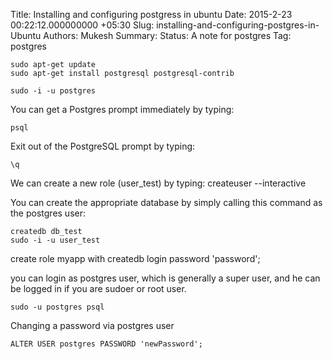 Title: Installing and configuring postgress in ubuntu
Date: 2015-2-23 00:22:12.000000000 +05:30
Slug: installing-and-configuring-postgres-in-Ubuntu
Authors: Mukesh
Summary: 
Status: A note for postgres 
Tag: postgres 

	sudo apt-get update
	sudo apt-get install postgresql postgresql-contrib

	sudo -i -u postgres

You can get a Postgres prompt immediately by typing:

	psql

Exit out of the PostgreSQL prompt by typing:

	\q


We can create a new role (user_test) by typing:
	createuser --interactive


You can create the appropriate database by simply calling this command as the postgres user:

	createdb db_test
	sudo -i -u user_test



create role myapp with createdb login password 'password';

you can login as postgres user, which is generally a super user, and he can be logged in if you are sudoer or root user. 

	sudo -u postgres psql

Changing a password via postgres user

	ALTER USER postgres PASSWORD 'newPassword';